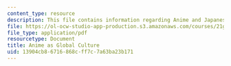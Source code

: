 ```yaml
---
content_type: resource
description: This file contains information regarding Anime and Japanese Culture.
file: https://ol-ocw-studio-app-production.s3.amazonaws.com/courses/21g-067j-cultural-performances-of-asia-fall-2005/13904cb86716868cff7c7a63ba23b171_MIT21G_067JF05_l2_anime.pdf
file_type: application/pdf
resourcetype: Document
title: Anime as Global Culture
uid: 13904cb8-6716-868c-ff7c-7a63ba23b171
---
```

